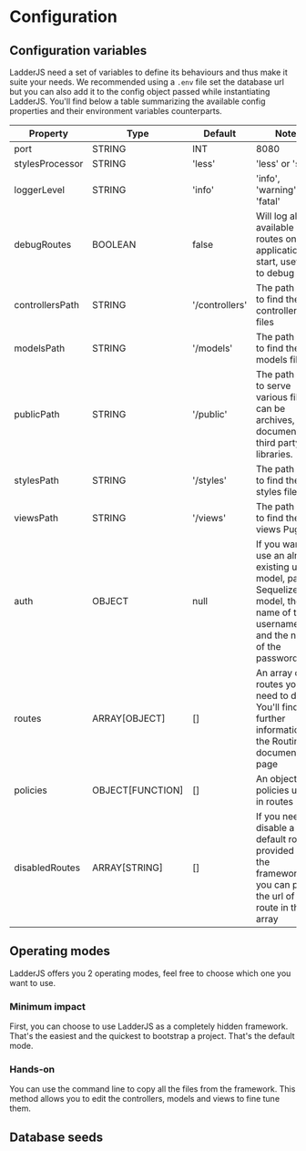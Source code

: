 # Configuration

## Configuration variables
LadderJS need a set of variables to define its behaviours and thus make it suite your needs.
We recommended using a `.env` file set the database url but you can also add it to the config object passed while instantiating LadderJS.
You'll find below a table summarizing the available config properties and their environment variables counterparts.

| Property    | Type | Default | Notes |
|-------------|------|---------|-------------|
| port      | STRING|INT   | 8080      |           |
| stylesProcessor      | STRING   | 'less'      | 'less' or 'sass'          |
| loggerLevel      | STRING   | 'info'      | 'info', 'warning' or 'fatal'          |
| debugRoutes      | BOOLEAN   | false      | Will log all the available routes on application start, usefully to debug          |
| controllersPath      | STRING   | '/controllers'      | The path used to find the controllers files          |
| modelsPath      | STRING   | '/models'      | The path used to find the models files          |
| publicPath      | STRING   | '/public'      | The path used to serve various files. It can be archives, documents or third party libraries.          |
| stylesPath      | STRING   | '/styles'      | The path used to find the styles files          |
| viewsPath      | STRING   | '/views'      | The path used to find the views Pug files          |
| auth      | OBJECT   | null      | If you want to use an already existing user model, pass a Sequelize model, the name of the username field and the name of the password field          |
| routes      | ARRAY[OBJECT]   | []      | An array of the routes you need to define. You'll find further information on the Routing documentation page          |
| policies      | OBJECT[FUNCTION]   | []      | An object of policies used in routes          |
| disabledRoutes      | ARRAY[STRING]   | []      | If you need to disable a default route provided by the framework, you can pass the url of the route in this array          |

## Operating modes
LadderJS offers you 2 operating modes, feel free to choose which one you want to use. 

### Minimum impact
First, you can choose to use LadderJS as a completely hidden framework. That's the easiest and the quickest to bootstrap a project. That's the default mode.

### Hands-on
You can use the command line to copy all the files from the framework. This method allows you to edit the controllers, models and views to fine tune them. 

## Database seeds
